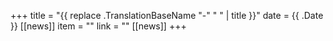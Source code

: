 +++
title =  "{{ replace .TranslationBaseName "-" " " | title }}"
date = {{ .Date }}
[[news]]
    item = ""
    link = ""
[[news]]
+++
